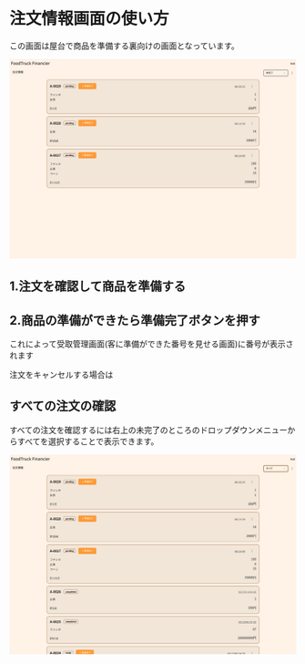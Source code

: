 # 注文情報画面の使い方

この画面は屋台で商品を準備する裏向けの画面となっています。

![1](/src/public/register/orders/1.png)

## 1.注文を確認して商品を準備する

## 2.商品の準備ができたら準備完了ボタンを押す

これによって受取管理画面(客に準備ができた番号を見せる画面)に番号が表示されます

注文をキャンセルする場合は

## すべての注文の確認

すべての注文を確認するには右上の未完了のところのドロップダウンメニューからすべてを選択することで表示できます。

![2](../../src/public/register/orders/2.png)
